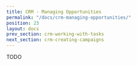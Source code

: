 ```yaml
---
title: CRM - Managing Opportunities
permalink: "/docs/crm-managing-opportunities/"
position: 23
layout: docs
prev_section: crm-working-with-tasks
next_section: crm-creating-campaigns
---
```


TODO
